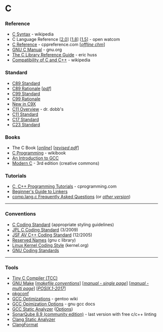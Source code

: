 # C

### Reference
* [C Syntax](https://en.wikipedia.org/wiki/C_syntax) - wikipedia
* C Language Reference [[2.0](https://open-watcom.github.io/open-watcom-v2-wikidocs/clr.pdf)] [[1.8](http://openwatcom.org/ftp/manuals/current/clr.pdf)] [[1.5](http://openwatcom.org/ftp/manuals/1.5/clr.pdf)] - open watcom
* [C Reference](https://en.cppreference.com/w/c) - cppreference.com [[_offline chm_](https://github.com/crea7or/cppreference2mshelp/raw/master/cppreference.chm)]
* [GNU C Manual](https://www.gnu.org/software/gnu-c-manual/gnu-c-manual.pdf) - gnu.org
* [The C Library Reference Guide](https://web.archive.org/web/20150118141700id_/http://www.acm.uiuc.edu/webmonkeys/book/c_guide/index.html) - eric huss
* [Compatibility of C and C++](https://en.wikipedia.org/wiki/Compatibility_of_C_and_C%2B%2B) - wikipedia

### Standard
* [C89 Standard](https://web.archive.org/web/20161223125339id_/http://flash-gordon.me.uk/ansi.c.txt)
* [C89 Rationale](http://www.lysator.liu.se/c/rat/title.html) [_[pdf](https://drive.google.com/file/d/0BxVCLS4f8Sg5NWZmM2NjZWEtYmExMS00Y2EzLWE3ZTMtNzFmYjYwYzBiOTIw/view)_]
* [C99 Standard](http://www.open-std.org/jtc1/sc22/wg14/www/docs/n1256.pdf)
* [C99 Rationale](https://www.open-std.org/jtc1/sc22/wg14/www/docs/C99RationaleV5.10.pdf)
* [New in C9X](https://www.open-std.org/jtc1/sc22/wg14/www/newinc9x.htm)
* [C11 Overview](https://www.open-std.org/jtc1/sc22/wg21/docs/papers/2013/n3631.pdf) - dr. dobb's
* [C11 Standard](https://www.open-std.org/jtc1/sc22/wg14/www/docs/n1570.pdf)
* [C17 Standard](https://web.archive.org/web/20181230041359id_/http://www.open-std.org/jtc1/sc22/wg14/www/abq/c17_updated_proposed_fdis.pdf)
* [C23 Standard](https://www.open-std.org/jtc1/sc22/wg14/www/docs/n3220.pdf)

### Books
* The C Book [[_online_](https://publications.gbdirect.co.uk/c_book/)] [[_revised pdf_](https://github.com/wardvanwanrooij/thecbook)]
* [C Programming](https://en.wikibooks.org/wiki/C_Programming) - wikibook
* [An Introduction to GCC](https://www.seas.upenn.edu/~ese5320/fall2021/handouts/_downloads/788d972ffe62083c2f1e3f86b7c03f5d/gccintro.pdf)
* [Modern C](https://inria.hal.science/hal-02383654v2/file/modernC.pdf) - 3rd edition (creative commons)

### Tutorials
* [C, C++ Programming Tutorials](https://www.cprogramming.com/tutorial.html) - cprogramming.com
* [Beginner's Guide to Linkers](https://www.lurklurk.org/linkers/linkers.html)
* [comp.lang.c Frequently Asked Questions](https://c-faq.com/) (or [_other version_](http://www.lysator.liu.se/c/c-faq/c-faq-toc.html))


---

### Conventions
* [C Coding Standard](https://users.ece.cmu.edu/~eno/coding/CCodingStandard.html) (appropriate styling guidelines)
* [JPL C Coding Standard](https://andrewbanks.com/wp-content/uploads/2019/07/JPL_Coding_Standard_C.pdf) (3/2009)
* [JSF AV C++ Coding Standard](https://www.stroustrup.com/JSF-AV-rules.pdf) (12/2005)
* [Reserved Names](https://www.gnu.org/software/libc/manual/html_node/Reserved-Names.html) (gnu c library)
* [Linux Kernel Coding Style](https://www.kernel.org/doc/html/latest/process/coding-style.html) (kernel.org)
* [GNU Coding Standards](https://www.gnu.org/prep/standards/)


---

### Tools
* [Tiny C Compiler (TCC)](https://bellard.org/tcc/)
* [GNU Make](https://www.gnu.org/software/make/) [[_makefile conventions_](https://www.gnu.org/prep/standards/html_node/Makefile-Conventions.html)] [[_manual - single page_](https://www.gnu.org/software/make/manual/make.html)] [[_manual - multi page_](https://www.gnu.org/software/make/manual/html_node/index.html)] [[_POSIX.1-2017_](https://pubs.opengroup.org/onlinepubs/9699919799/utilities/make.html)]
* [pkgconf](https://github.com/pkgconf/pkgconf)
* [GCC Optimizations](https://wiki.gentoo.org/wiki/GCC_optimization) - gentoo wiki
* [GCC Opimization Options](https://gcc.gnu.org/onlinedocs/gcc/Optimize-Options.html) - gnu gcc docs
* [GCC Static Analyzer](https://gcc.gnu.org/wiki/StaticAnalyzer) ([Options](https://gcc.gnu.org/onlinedocs/gcc/Static-Analyzer-Options.html))
* [SonarQube 8.9 (community edition)](https://binaries.sonarsource.com/Distribution/sonarqube/sonarqube-8.9.10.61524.zip) - last version with free c/c++ linting
* [Clang Static Analyzer](https://clang-analyzer.llvm.org/)
* [ClangFormat](https://clang.llvm.org/docs/ClangFormat.html)
